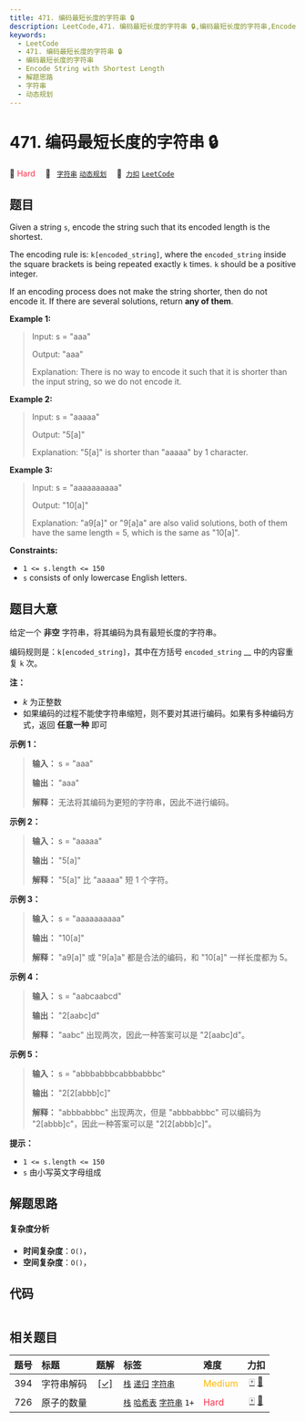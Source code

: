```yaml
---
title: 471. 编码最短长度的字符串 🔒
description: LeetCode,471. 编码最短长度的字符串 🔒,编码最短长度的字符串,Encode String with Shortest Length,解题思路,字符串,动态规划
keywords:
  - LeetCode
  - 471. 编码最短长度的字符串 🔒
  - 编码最短长度的字符串
  - Encode String with Shortest Length
  - 解题思路
  - 字符串
  - 动态规划
---
```


# 471. 编码最短长度的字符串 🔒

🔴 <font color=#ff334b>Hard</font>&emsp; 🔖&ensp; [`字符串`](/tag/string.md) [`动态规划`](/tag/dynamic-programming.md)&emsp; 🔗&ensp;[`力扣`](https://leetcode.cn/problems/encode-string-with-shortest-length) [`LeetCode`](https://leetcode.com/problems/encode-string-with-shortest-length)

## 题目

Given a string `s`, encode the string such that its encoded length is the
shortest.

The encoding rule is: `k[encoded_string]`, where the `encoded_string` inside
the square brackets is being repeated exactly `k` times. `k` should be a
positive integer.

If an encoding process does not make the string shorter, then do not encode
it. If there are several solutions, return **any of them**.



**Example 1:**

> Input: s = "aaa"
> 
> Output: "aaa"
> 
> Explanation: There is no way to encode it such that it is shorter than the input string, so we do not encode it.

**Example 2:**

> Input: s = "aaaaa"
> 
> Output: "5[a]"
> 
> Explanation: "5[a]" is shorter than "aaaaa" by 1 character.

**Example 3:**

> Input: s = "aaaaaaaaaa"
> 
> Output: "10[a]"
> 
> Explanation: "a9[a]" or "9[a]a" are also valid solutions, both of them have the same length = 5, which is the same as "10[a]".

**Constraints:**

  * `1 <= s.length <= 150`
  * `s` consists of only lowercase English letters.


## 题目大意

给定一个 **非空** 字符串，将其编码为具有最短长度的字符串。

编码规则是：`k[encoded_string]`，其中在方括号 `encoded_string` __ 中的内容重复 `k` 次。

**注：**

  * _k_ 为正整数
  * 如果编码的过程不能使字符串缩短，则不要对其进行编码。如果有多种编码方式，返回 **任意一种** 即可

**示例 1：**

> 
> 
> 
> 
> 
> **输入：** s = "aaa"
> 
> **输出：** "aaa"
> 
> **解释：** 无法将其编码为更短的字符串，因此不进行编码。
> 
> 

**示例 2：**

> 
> 
> 
> 
> 
> **输入：** s = "aaaaa"
> 
> **输出：** "5[a]"
> 
> **解释：** "5[a]" 比 "aaaaa" 短 1 个字符。
> 
> 

**示例 3：**

> 
> 
> 
> 
> 
> **输入：** s = "aaaaaaaaaa"
> 
> **输出：** "10[a]"
> 
> **解释：** "a9[a]" 或 "9[a]a" 都是合法的编码，和 "10[a]" 一样长度都为 5。
> 
> 

**示例 4：**

> 
> 
> 
> 
> 
> **输入：** s = "aabcaabcd"
> 
> **输出：** "2[aabc]d"
> 
> **解释：** "aabc" 出现两次，因此一种答案可以是 "2[aabc]d"。
> 
> 

**示例 5：**

> 
> 
> 
> 
> 
> **输入：** s = "abbbabbbcabbbabbbc"
> 
> **输出：** "2[2[abbb]c]"
> 
> **解释：** "abbbabbbc" 出现两次，但是 "abbbabbbc" 可以编码为 "2[abbb]c"，因此一种答案可以是 "2[2[abbb]c]"。
> 
> 

**提示：**

  * `1 <= s.length <= 150`
  * `s` 由小写英文字母组成


## 解题思路

#### 复杂度分析

- **时间复杂度**：`O()`，
- **空间复杂度**：`O()`，

## 代码

```javascript

```

## 相关题目

<!-- prettier-ignore -->
| 题号 | 标题 | 题解 | 标签 | 难度 | 力扣 |
| :------: | :------ | :------: | :------ | :------ | :------: |
| 394 | 字符串解码 | [[✓]](/problem/0394.md) |  [`栈`](/tag/stack.md) [`递归`](/tag/recursion.md) [`字符串`](/tag/string.md) | <font color=#ffb800>Medium</font> | [🀄️](https://leetcode.cn/problems/decode-string) [🔗](https://leetcode.com/problems/decode-string) |
| 726 | 原子的数量 |  |  [`栈`](/tag/stack.md) [`哈希表`](/tag/hash-table.md) [`字符串`](/tag/string.md) `1+` | <font color=#ff334b>Hard</font> | [🀄️](https://leetcode.cn/problems/number-of-atoms) [🔗](https://leetcode.com/problems/number-of-atoms) |